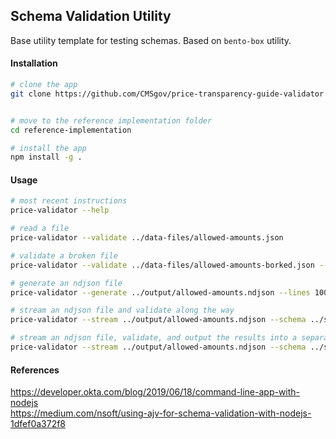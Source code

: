 ## Schema Validation Utility
Base utility template for testing schemas.  Based on `bento-box` utility.


#### Installation  

```bash
# clone the app 
git clone https://github.com/CMSgov/price-transparency-guide-validator


# move to the reference implementation folder
cd reference-implementation

# install the app
npm install -g .
```

#### Usage

```bash
# most recent instructions
price-validator --help

# read a file
price-validator --validate ../data-files/allowed-amounts.json

# validate a broken file
price-validator --validate ../data-files/allowed-amounts-borked.json --schema ../schemas/allowed-amounts.json

# generate an ndjson file  
price-validator --generate ../output/allowed-amounts.ndjson --lines 100

# stream an ndjson file and validate along the way
price-validator --stream ../output/allowed-amounts.ndjson --schema ../schemas/allowed-amounts.json 

# stream an ndjson file, validate, and output the results into a separate file
price-validator --stream ../output/allowed-amounts.ndjson --schema ../schemas/allowed-amounts.json --save ../output/errors.txt  
```

#### References  

https://developer.okta.com/blog/2019/06/18/command-line-app-with-nodejs  
https://medium.com/nsoft/using-ajv-for-schema-validation-with-nodejs-1dfef0a372f8  
